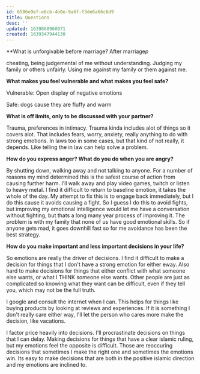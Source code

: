 ```yaml
---
id: 6586e9ef-e6cb-4b0e-9a6f-f3de6a66c6d9
title: Questions
desc: ''
updated: 1639868960971
created: 1639347944130
---
```


**What is unforgivable before marriage? After marriage*p*

cheating, being judgemental of me without understanding. Judging my family or others unfairly. Using me against my family or them against me.

**What makes you feel vulnerable and what makes you feel safe?**

Vulnerable: Open display of negative emotions

Safe: dogs cause they are fluffy and warm

**What is off limits, only to be discussed with your partner?**

Trauma, preferences in intimacy. Trauma kinda includes alot of things so it covers alot. That includes fears, worry, anxiety, really anything to do with strong emotions. In laws too in some cases, but that kind of not really, it depends. Like telling the in law can help solve a problem.

**How do you express anger? What do you do when you are angry?**

By shutting down, walking away and not talking to anyone. For a number of reasons my mind determined this is the safest course of action from causing further harm. I'll walk away and play video games, twitch or listen to heavy metal. I find it difficult to return to baseline emotion, it takes the whole of the day. My attempt to fix this is to engage back immediately, but I do this cause it avoids causing a fight. So I guess I do this to avoid fights, but improving my emotional intelligence would let me have a conversation without fighting, but thats a long many year process of improving it. The problem is with my family that none of us have good emotional skills. So if anyone gets mad, it goes downhill fast so for me avoidance has been the best strategy.

**How do you make important and less important decisions in your life?**

So emotions are really the driver of decisions. I find it difficult to make a decision for things that I don't have a strong emotion for either eway. Also hard to make decisions for things that either conflict with what someone else wants, or what I THINK someone else wants. Other people are just as complicated so knowing what they want can be difficult, even if they tell you, which may not be the full truth.

I google and consult the internet when I can. This helps for things like buying products by looking at reviews and experiences. If it is something I don't really care either way, I'll let the person who cares more make the decision, like vacations. 

I factor price heavily into decisions. I'll procrastinate decisions on things that I can delay. Making decisions for things that have a clear islamic ruling, but my emotions feel the opposite is difficult. Those are reoccuring decisions that sometimes I make the right one and sometimes the emotions win. Its easy to make decisions that are both in the positive islamic direction and my emotions are inclined to. 
